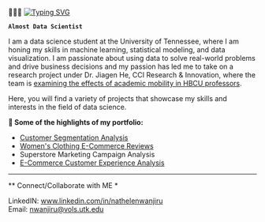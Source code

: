 🧚🏽‍♂️
[![Typing SVG](https://readme-typing-svg.herokuapp.com?font=Mouse+Memoirs&size=50&pause=500&color=B6EEA6&vCenter=true&width=600&height=70&lines=Hi+there+,+i+am+Nathelen;+Welcome+to+My+Profile!;Data+Science+student;Aspiring+Machine+Learning+Engineer;Lifelong+Learner)](https://git.io/typing-svg)

**`Almost Data Scientist`**

I am a data science student at the University of Tennessee, where I am honing my skills in machine learning, statistical modeling, and data visualization. I am passionate about using data to solve real-world problems and drive business decisions and my passion has led me to take on a research project under Dr. Jiagen He, CCI Research & Innovation, where the team is <a href="https://hbcumobility.cci.drexel.edu"> examining the effects of academic mobility in HBCU professors</a>. 

Here, you will find a variety of projects that showcase my skills and interests in the field of data science. 

 <!---- From predictive modeling to data visualization, I have worked on a diverse set of projects that demonstrate my ability to tackle complex problems and extract meaningful insights from data in various eCommerce, banking, real estate, healthcare, etc. 
<p>&nbsp;</p>--->

**🌱 Some of the highlights of my portfolio:**

- <a href="https://github.com/Kamundos/Data-Science-Portfolio/blob/main/Customer%20Segmentation/customer-segmentation-analysis.ipynb"> Customer Segmentation Analysis </a>
- <a href = "https://github.com/Kamundos/Data-Science-Portfolio/blob/main/Women's%20Clothing%20E-Comm/women-s-clothing-e-comm-reviews-nlp.ipynb"> Women's Clothing E-Commerce Reviews </a>
- Superstore Marketing Campaign Analysis 
- <a href="https://github.com/Kamundos/Data-Science-Portfolio/blob/main/E-Commerce%20-%20EDA/e-commerce-purchase-eda.ipynb"> E-Commerce Customer Experience Analysis </a> 

<!---- 
<a href="https://github.com/kamundos">
  <img align="top" src="https://github-readme-stats.vercel.app/api/top-langs/?username=sensorario&langs_count=8&theme=calm&layout=compact" width="48%"/>
</a>

Source: --->


 <!---- 
**Learning:**
- I'm currently going an introductry machine learning course and slowly implemeting those concepts to the projects I have above. 

***
- A machine learning project that predicts customer churn for a telecommunications company
- An NLP project that uses machine learning to classify customer feedback on a e-commerce website
- A data visualization project that explores the relationship between crime rates and income in major US cities

<p>&nbsp;</p> 

**👀 Outside of school I enjoy:**

 <!---- 👩🏽‍💻 Writing: I run a blog [natlynn.com](https://natlynn.com), where I share tips about lifestyle living.
- Rock climbing: I have recently been introduced to rock climbing and I've enjoyed it more than I should.
- 📚 Learning: As I'm still new, I love expanding my knowledge bandwidth. Recommend me your favorite LinkedIN Learning Courses.
  
  <p>&nbsp;</p>
 
-----------------------------------------------------------------------------------------------------------------------------------------------------------
--->
<!---
**2023 Goals | Progress Tracker:**
- Read 20 books - Data Science Focused
- Complete 100 ML and 100 DA Projects
- * ML - 0/100
- * DA - 5/100

**Stretch Goals:**
* Learn how to swim

<p>&nbsp;</p> 

--->

-----------------------------------------------------------------------------------------------------------------------------------------------------------

** Connect/Collaborate with ME *

LinkedIN: www.linkedin.com/in/nathelenwanjiru \
Email: nwanjiru@vols.utk.edu
<p>&nbsp;</p> 

<!---
Kamundos is a ✨ special ✨ repository because its `README.md` (this file) appears on your GitHub profile.
You can click the Preview link to take a look at your changes.
--->
